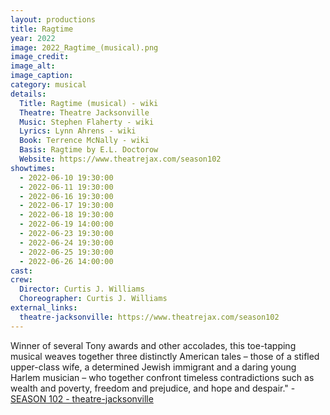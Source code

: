 ```yaml
---
layout: productions
title: Ragtime
year: 2022
image: 2022_Ragtime_(musical).png
image_credit: 
image_alt:
image_caption:
category: musical
details:
  Title: Ragtime (musical) - wiki
  Theatre: Theatre Jacksonville
  Music: Stephen Flaherty - wiki
  Lyrics: Lynn Ahrens - wiki
  Book: Terrence McNally - wiki
  Basis: Ragtime by E.L. Doctorow
  Website: https://www.theatrejax.com/season102
showtimes: 
  - 2022-06-10 19:30:00
  - 2022-06-11 19:30:00
  - 2022-06-16 19:30:00
  - 2022-06-17 19:30:00
  - 2022-06-18 19:30:00
  - 2022-06-19 14:00:00
  - 2022-06-23 19:30:00
  - 2022-06-24 19:30:00
  - 2022-06-25 19:30:00
  - 2022-06-26 14:00:00
cast:
crew:
  Director: Curtis J. Williams
  Choreographer: Curtis J. Williams
external_links:
  theatre-jacksonville: https://www.theatrejax.com/season102
---
```

Winner of several Tony awards and other accolades, this toe-tapping musical weaves together three distinctly American tales – those of a stifled upper-class wife, a determined Jewish immigrant and a daring young Harlem musician – who together confront timeless contradictions such as wealth and poverty, freedom and prejudice, and hope and despair." - [SEASON 102 - theatre-jacksonville](https://www.theatrejax.com/season102)